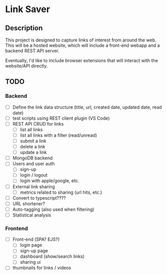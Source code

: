 # Link Saver

## Description

This project is designed to capture links of interest from around the web. This will be a hosted website, which will include a front-end webapp and a backend REST API server.

Eventually, I'd like to include browser extensions that will interact with the website/API directly.

## TODO

### Backend
- [ ] Define the link data structure (title, url, created date, updated date, read date)
- [ ] test scripts using REST client plugin (VS Code)
- [ ] REST API CRUD for links
  - [ ] list all links
  - [ ] list all links with a filter (read/unread)
  - [ ] submit a link
  - [ ] delete a link
  - [ ] update a link
- [ ] MongoDB backend
- [ ] Users and user auth
  - [ ] sign-up
  - [ ] login / logout
  - [ ] login with apple/google, etc.
- [ ] External link sharing
  - [ ] metrics related to sharing (url hits, etc.)
- [ ] Convert to typescript????
- [ ] URL shortener?
- [ ] Auto-tagging (also used when filtering)
- [ ] Statistical analysis

### Frontend
- [ ] Front-end (SPA? EJS?)
  - [ ] login page
  - [ ] sign-up page
  - [ ] dashboard (show/search links)
  - [ ] sharing ui
- [ ] thumbnails for links / videos
